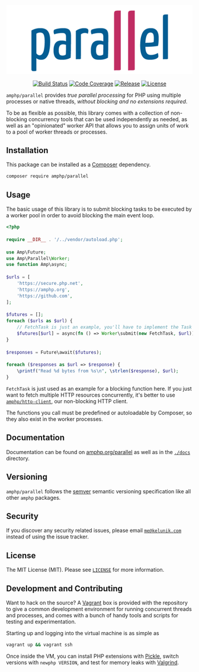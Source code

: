 <p align="center">
<a href="https://amphp.org/parallel"><img src="https://raw.githubusercontent.com/amphp/logo/master/repos/parallel.png?v=12-07-2017" alt="parallel"/></a>
</p>

<p align="center">
<a href="https://travis-ci.org/amphp/parallel"><img src="https://img.shields.io/travis/amphp/parallel/master.svg?style=flat-square" alt="Build Status"/></a>
<a href="https://coveralls.io/github/amphp/parallel?branch=master"><img src="https://img.shields.io/coveralls/amphp/parallel/master.svg?style=flat-square" alt="Code Coverage"/></a>
<a href="https://github.com/amphp/parallel/releases"><img src="https://img.shields.io/github/release/amphp/parallel.svg?style=flat-square" alt="Release"/></a>
<a href="https://github.com/amphp/parallel/blob/master/LICENSE"><img src="https://img.shields.io/badge/license-MIT-blue.svg?style=flat-square" alt="License"/></a>
</p>

`amphp/parallel` provides *true parallel processing* for PHP using multiple processes or native threads, *without blocking and no extensions required*.

To be as flexible as possible, this library comes with a collection of non-blocking concurrency tools that can be used independently as needed, as well as an "opinionated" worker API that allows you to assign units of work to a pool of worker threads or processes.

## Installation

This package can be installed as a [Composer](https://getcomposer.org/) dependency.

```bash
composer require amphp/parallel
```

## Usage

The basic usage of this library is to submit blocking tasks to be executed by a worker pool in order to avoid blocking the main event loop.

```php
<?php

require __DIR__ . '/../vendor/autoload.php';

use Amp\Future;
use Amp\Parallel\Worker;
use function Amp\async;

$urls = [
    'https://secure.php.net',
    'https://amphp.org',
    'https://github.com',
];

$futures = [];
foreach ($urls as $url) {
    // FetchTask is just an example, you'll have to implement the Task interface for your task
    $futures[$url] = async(fn () => Worker\submit(new FetchTask, $url));
}

$responses = Future\await($futures);

foreach ($responses as $url => $response) {
    \printf("Read %d bytes from %s\n", \strlen($response), $url);
}
```

`FetchTask` is just used as an example for a blocking function here.
If you just want to fetch multiple HTTP resources concurrently, it's better to use [`amphp/http-client`](https://amphp.org/http-client/), our non-blocking HTTP client.

The functions you call must be predefined or autoloadable by Composer, so they also exist in the worker processes.

## Documentation

Documentation can be found on [amphp.org/parallel](https://amphp.org/parallel/) as well as in the [`./docs`](./docs) directory.

## Versioning

`amphp/parallel` follows the [semver](http://semver.org/) semantic versioning specification like all other `amphp` packages.

## Security

If you discover any security related issues, please email [`me@kelunik.com`](mailto:me@kelunik.com) instead of using the issue tracker.

## License

The MIT License (MIT). Please see [`LICENSE`](./LICENSE) for more information.

## Development and Contributing

Want to hack on the source? A [Vagrant](http://vagrantup.com) box is provided with the repository to give a common development environment for running concurrent threads and processes, and comes with a bunch of handy tools and scripts for testing and experimentation.

Starting up and logging into the virtual machine is as simple as

```bash
vagrant up && vagrant ssh
```

Once inside the VM, you can install PHP extensions with [Pickle](https://github.com/FriendsOfPHP/pickle), switch versions with `newphp VERSION`, and test for memory leaks with [Valgrind](http://valgrind.org).
